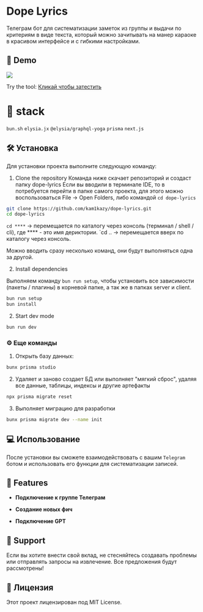 # Dope Lyrics

Телеграм бот для систематизации заметок из группы и выдачи по критериям в виде текста, который можно зачитывать на манер караоке в красивом интерфейсе и с гибкими настройками.

## 🚀 Demo

<a href="https://dope-lyrics.vercel.app/" target="blank">
    <img src="https://img.shields.io/website?url=https%3A%2F%2Frahuldkjain.github.io%2Fgh-profile-readme-generator&logo=github&style=flat-square" />
</a>

Try the tool: [Кликай чтобы затестить](https://dope-lyrics.vercel.app/)

# 🌟 stack

`bun.sh` 
`elysia.jx` 
`@elysia/graphql-yoga` 
`prisma` 
`next.js`

## 🛠️ Установка

Для установки проекта выполните следующую команду:

1. Clone the repository
Команда ниже скачает репозиторий и создаст папку dope-lyrics
Если вы вводили в терминале IDE, то в потребуется перейти в папке самого проекта, для этого можно воспользоваться File -> Open Folders, либо командой `cd dope-lyrics`

```bash
git clone https://github.com/kam1kazy/dope-lyrics.git
cd dope-lyrics
```
`cd ****` -> перемещается по каталогу через консоль (терминал / shell / cli), где **** - это имя дериктории.
`cd .. -> перемещается вверх по каталогу через консоль.

Можно вводить сразу несколько команд, они будут выполняться одна за другой.

2. Install dependencies

Выполняем команду `bun run setup`, чтобы установить все зависимости (пакеты / плагины) в корневой папке, а так же в папках server и client.

```bash
bun run setup
bun install
```

2. Start dev mode

```bash
bun run dev
```

### ⚙️ Еще команды

1. Открыть базу данных:

```bash
bunx prisma studio  
```

2. Удаляет и заново создает БД или выполняет "мягкий сброс", удаляя все данные, таблицы, индексы и другие артефакты

```bash
npx prisma migrate reset
```

3. Выполняет миграцию для разработки
```bash
bunx prisma migrate dev --name init
```

## 💻  Использование

После установки вы сможете взаимодействовать с вашим `Telegram` ботом и использовать его функции для систематизации записей.

## 🧐 Features

- **Подключение к группе Телеграм**

- **Создание новых фич**

- **Подключение GPT**

## 🙏 Support

Если вы хотите внести свой вклад, не стесняйтесь создавать проблемы или отправлять запросы на извлечение. Все предложения будут рассмотрены!

## 🍰 Лицензия

Этот проект лицензирован под MIT License.
